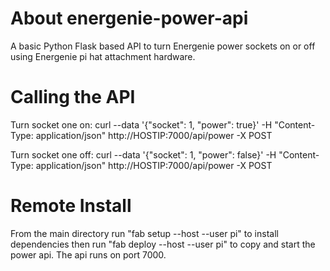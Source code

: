 # About energenie-power-api
A basic Python Flask based API to turn Energenie power sockets on or off using Energenie pi hat attachment hardware.

# Calling the API
Turn socket one on:
curl --data '{"socket": 1, "power": true}' -H "Content-Type: application/json" http://HOSTIP:7000/api/power -X POST

Turn socket one off:
curl --data '{"socket": 1, "power": false}' -H "Content-Type: application/json" http://HOSTIP:7000/api/power -X POST


# Remote Install
From the main directory run "fab setup --host <HOSTIP> --user pi" to install dependencies then run "fab deploy --host <HOSTIP> --user pi" to copy and start the power api. The api runs on port 7000.
  
